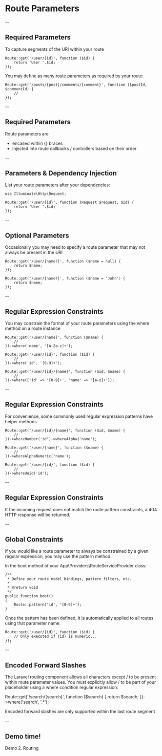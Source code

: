 # Route Parameters

--
## Required Parameters
To capture segments of the URI within your route

```
Route::get('/user/{id}', function ($id) {
    return 'User '.$id;
});
```
You may define as many route parameters as required by your route:
```
Route::get('/posts/{post}/comments/{comment}', function ($postId, $commentId) {
    //
});
```

--
## Required Parameters
Route parameters are 
- encased within {} braces 
- injected into route callbacks / controllers based on their order 

--
## Parameters & Dependency Injection
List your route parameters after your dependencies:
```
use Illuminate\Http\Request;

Route::get('/user/{id}', function (Request $request, $id) {
    return 'User '.$id;
});
```

--
## Optional Parameters
Occasionally you may need to specify a route parameter that may not always be present in the URI

```
Route::get('/user/{name?}', function ($name = null) {
    return $name;
});

Route::get('/user/{name?}', function ($name = 'John') {
    return $name;
});
```

--
## Regular Expression Constraints
You may constrain the format of your route parameters using the where method on a route instance

```
Route::get('/user/{name}', function ($name) {
    //
})->where('name', '[A-Za-z]+');

Route::get('/user/{id}', function ($id) {
    //
})->where('id', '[0-9]+');

Route::get('/user/{id}/{name}', function ($id, $name) {
    //
})->where(['id' => '[0-9]+', 'name' => '[a-z]+']);
```

--
## Regular Expression Constraints
For convenience, some commonly used regular expression patterns have helper methods
```
Route::get('/user/{id}/{name}', function ($id, $name) {
    //
})->whereNumber('id')->whereAlpha('name');

Route::get('/user/{name}', function ($name) {
    //
})->whereAlphaNumeric('name');

Route::get('/user/{id}', function ($id) {
    //
})->whereUuid('id');
```

--
## Regular Expression Constraints
If the incoming request does not match the route pattern constraints, a 404 HTTP response will be returned.

--
## Global Constraints
If you would like a route parameter to always be constrained by a given regular expression, you may use the pattern method. 

In the boot method of your App\Providers\RouteServiceProvider class:
```
/**
 * Define your route model bindings, pattern filters, etc.
 *
 * @return void
 */
public function boot()
{
    Route::pattern('id', '[0-9]+');
}
```

Once the pattern has been defined, it is automatically applied to all routes using that parameter name:
```
Route::get('/user/{id}', function ($id) {
    // Only executed if {id} is numeric...
});
```

--
## Encoded Forward Slashes
The Laravel routing component allows all characters except / to be present within route parameter values. You must explicitly allow / to be part of your placeholder using a where condition regular expression:

Route::get('/search/{search}', function ($search) {
    return $search;
})->where('search', '.*');

Encoded forward slashes are only supported within the last route segment

--
<!-- .slide: data-background="url('images/demo.jpg')" --> 
<!-- .slide: class="lab" -->
## Demo time!
Demo 2. Routing

